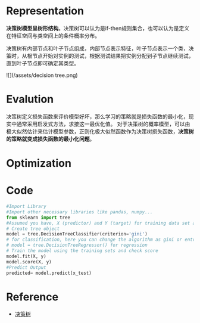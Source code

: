 # Representation
**决策树模型呈树形结构**。决策树可以认为是if-then规则集合，也可以认为是定义在特征空间与类空间上的条件概率分布。

决策树有内部节点和叶子节点组成，内部节点表示特征，叶子节点表示一个类，决策时，从根节点开始对实例的测试，根据测试结果把实例分配到子节点继续测试，直到叶子节点即可确定其类型。

![](/assets/decision tree.png)
# Evalution
决策树定义损失函数来评价模型好坏，那么学习的策略就是损失函数的最小化，现实中通常采用启发式方法，求接这一最优化值。 对于决策树的概率模型，可以由极大似然估计来估计模型参数，正则化极大似然函数作为决策树损失函数，**决策树的策略就变成损失函数的最小化问题**。
# Optimization

# Code
```python
#Import Library
#Import other necessary libraries like pandas, numpy...
from sklearn import tree
#Assumed you have, X (predictor) and Y (target) for training data set and x_test(predictor) of test_dataset
# Create tree object 
model = tree.DecisionTreeClassifier(criterion='gini') 
# for classification, here you can change the algorithm as gini or entropy (information gain) by default it is gini  
# model = tree.DecisionTreeRegressor() for regression
# Train the model using the training sets and check score
model.fit(X, y)
model.score(X, y)
#Predict Output
predicted= model.predict(x_test)
```
# Reference
* [决策树](https://github.com/darlinglele/classification/wiki/%E5%86%B3%E7%AD%96%E6%A0%91)